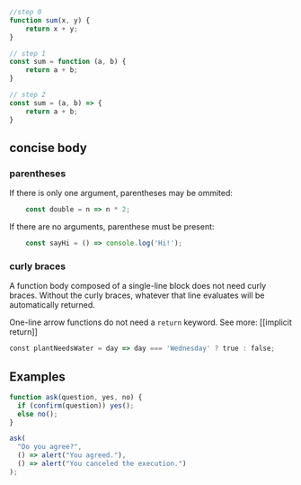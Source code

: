 ```javascript
//step 0
function sum(x, y) {
    return x + y;
}

// step 1
const sum = function (a, b) {
	return a + b;
}

// step 2
const sum = (a, b) => {
	return a + b; 
}
```

## concise body

### parentheses

If there is only one argument, parentheses may be ommited:
```js
	const double = n => n * 2;
```

If there are no arguments, parenthese must be present:
```js
	const sayHi = () => console.log('Hi!');
```

### curly braces

A function body composed of a single-line block does not need curly braces. Without the curly braces, whatever that line evaluates will be automatically returned.

One-line arrow functions do not need a `return` keyword. See more: [[implicit return]]

```js
const plantNeedsWater = day => day === 'Wednesday' ? true : false;
```

## Examples

```js
function ask(question, yes, no) {
  if (confirm(question)) yes();
  else no();
}

ask(
  "Do you agree?",
  () => alert("You agreed."),
  () => alert("You canceled the execution.")
);
```
